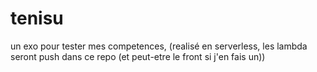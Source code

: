 # tenisu
un exo pour tester mes competences, (realisé en serverless, les lambda seront push dans ce repo (et peut-etre le front si j'en fais un))
